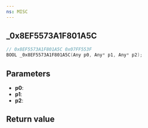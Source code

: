 ```yaml
---
ns: MISC
---
```

## _0x8EF5573A1F801A5C

```c
// 0x8EF5573A1F801A5C 0x07FF553F
BOOL _0x8EF5573A1F801A5C(Any p0, Any* p1, Any* p2);
```


## Parameters
* **p0**: 
* **p1**: 
* **p2**: 

## Return value
